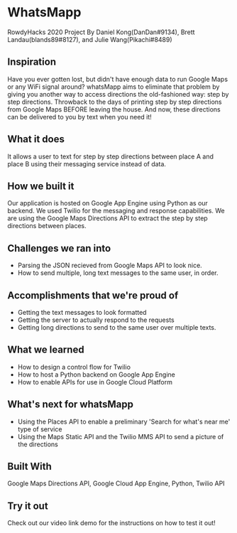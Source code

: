 # WhatsMapp
RowdyHacks 2020 Project
By Daniel Kong(DanDan#9134), Brett Landau(blands89#8127), and Julie Wang(Pikachi#8489)

## Inspiration
Have you ever gotten lost, but didn't have enough data to run Google Maps or any WiFi signal around? whatsMapp aims to eliminate that problem by giving you another way to access directions the old-fashioned way: step by step directions. Throwback to the days of printing step by step directions from Google Maps BEFORE leaving the house. And now, these directions can be delivered to you by text when you need it!

## What it does
It allows a user to text for step by step directions between place A and place B using their messaging service instead of data. 

## How we built it
Our application is hosted on Google App Engine using Python as our backend. We used Twilio for the messaging and response capabilities. We are using the Google Maps Directions API to extract the step by step directions between places.

## Challenges we ran into
* Parsing the JSON recieved from Google Maps API to look nice. 
* How to send multiple, long text messages to the same user, in order.

## Accomplishments that we're proud of
* Getting the text messages to look formatted
* Getting the server to actually respond to the requests
* Getting long directions to send to the same user over multiple texts.

## What we learned
* How to design a control flow for Twilio
* How to host a Python backend on Google App Engine
* How to enable APIs for use in Google Cloud Platform

## What's next for whatsMapp
* Using the Places API to enable a preliminary 'Search for what's near me' type of service
* Using the Maps Static API and the Twilio MMS API to send a picture of the directions

## Built With
Google Maps Directions API, Google Cloud App Engine, Python, Twilio API

## Try it out
Check out our video link demo for the instructions on how to test it out!
